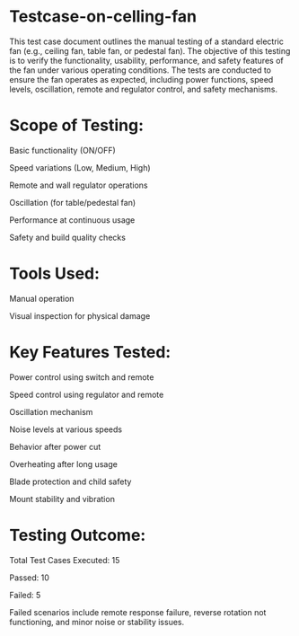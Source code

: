 # Testcase-on-celling-fan
This test case document outlines the manual testing of a standard electric fan (e.g., ceiling fan, table fan, or pedestal fan). The objective of this testing is to verify the functionality, usability, performance, and safety features of the fan under various operating conditions. The tests are conducted to ensure the fan operates as expected, including power functions, speed levels, oscillation, remote and regulator control, and safety mechanisms.

# Scope of Testing:
Basic functionality (ON/OFF)

Speed variations (Low, Medium, High)

Remote and wall regulator operations

Oscillation (for table/pedestal fan)

Performance at continuous usage

Safety and build quality checks

# Tools Used:
Manual operation

Visual inspection for physical damage

# Key Features Tested:
Power control using switch and remote

Speed control using regulator and remote

Oscillation mechanism

Noise levels at various speeds

Behavior after power cut

Overheating after long usage

Blade protection and child safety

Mount stability and vibration

# Testing Outcome:
Total Test Cases Executed: 15

Passed: 10

Failed: 5

Failed scenarios include remote response failure, reverse rotation not functioning, and minor noise or stability issues.
